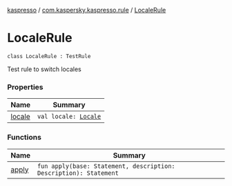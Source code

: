 [kaspresso](../../index.md) / [com.kaspersky.kaspresso.rule](../index.md) / [LocaleRule](./index.md)

# LocaleRule

`class LocaleRule : TestRule`

Test rule to switch locales

### Properties

| Name | Summary |
|---|---|
| [locale](locale.md) | `val locale: `[`Locale`](https://developer.android.com/reference/java/util/Locale.html) |

### Functions

| Name | Summary |
|---|---|
| [apply](apply.md) | `fun apply(base: Statement, description: Description): Statement` |
